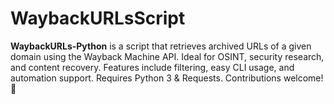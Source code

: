 # WaybackURLsScript
**WaybackURLs-Python** is a script that retrieves archived URLs of a given domain using the Wayback Machine API. Ideal for OSINT, security research, and content recovery. Features include filtering, easy CLI usage, and automation support. Requires Python 3 &amp; Requests. Contributions welcome! 🚀
